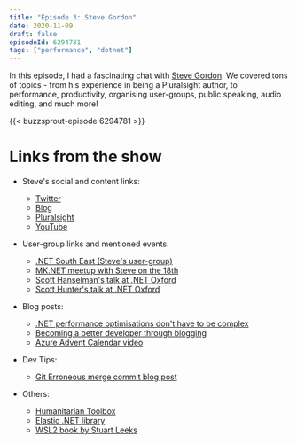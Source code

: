 ```yaml
---
title: "Episode 3: Steve Gordon"
date: 2020-11-09
draft: false
episodeId: 6294781
tags: ["performance", "dotnet"]
---
```


In this episode, I had a fascinating chat with [Steve Gordon](https://twitter.com/stevejgordon). We covered tons of topics - from his experience in being a Pluralsight author, to performance, productivity, organising user-groups, public speaking, audio editing, and much more!

{{< buzzsprout-episode 6294781 >}}

# Links from the show

* Steve's social and content links:
  * [Twitter](https://twitter.com/stevejgordon)
  * [Blog](https://www.stevejgordon.co.uk/)
  * [Pluralsight](https://pluralsight.pxf.io/AavkN)
  * [YouTube](https://www.youtube.com/codewithsteve)

* User-group links and mentioned events:
  * [.NET South East (Steve's user-group)](https://www.meetup.com/dotnetsoutheast/)
  * [MK.NET meetup with Steve on the 18th](https://www.meetup.com/Milton-Keynes-NET-Meetup-Group/events/274405773/)
  * [Scott Hanselman's talk at .NET Oxford](https://www.dotnetoxford.com/posts/2020-09-wsl-with-scott-hanselman)
  * [Scott Hunter's talk at .NET Oxford](https://www.dotnetoxford.com/posts/2020-06-scott-hunter)

* Blog posts:
  * [.NET performance optimisations don't have to be complex](https://www.stevejgordon.co.uk/dotnet-performance-optimisations-dont-have-to-be-complex)
  * [Becoming a better developer through blogging](https://www.stevejgordon.co.uk/become-a-better-developer-through-blogging-part-1)
  * [Azure Advent Calendar video](https://www.danclarke.com/azureadventcalendar-azurecli)

* Dev Tips:
  * [Git Erroneous merge commit blog post](https://www.danclarke.com/the-erroneous-git-merge-commit)

* Others:
  * [Humanitarian Toolbox](https://www.htbox.org/)
  * [Elastic .NET library](https://github.com/elastic/elasticsearch-net)
  * [WSL2 book by Stuart Leeks](https://www.amazon.co.uk/Windows-Subsystem-Linux-Tricks-Techniques/dp/1800562446)
